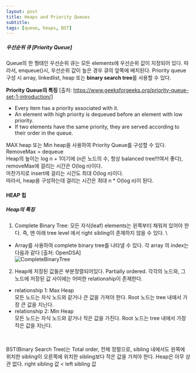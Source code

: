 ```yaml
---
layout: post
title: Heaps and Priority Queues
subtitle: 
tags: [queue, heaps, BST]
---
```

##### 우선순위 큐 [Priority Queue] 
Queue의 한 형태인 우선순위 큐는 모든 elements에 우선순위 값이 지정되어 있다. 따라서, enqueue()시, 우선순위 값이 높은 경우 큐의 앞쪽에 배치된다. Priority queue 구성 시 array, linkedlist, heap 또는 **binary search tree**를 사용할 수 있다.

**Priority Queue의 특징**
[출처: https://www.geeksforgeeks.org/priority-queue-set-1-introduction/]
- Every item has a priority associated with it. 
- An element with high priority is dequeued before an element  with low priority. 
- If two elements have the same priority, they are served according to their order in the queue.


MAX heap 또는 Min heap을 사용하여 Priority Queue를 구성할 수 있다. \
RemoveMax = dequeue \
Heap의 높이는 log n + 1이기에 (n은 노드의 수, 항상 balanced tree!!!여서 좋다), removeMax에 걸리는 시간은 O(log n)이다. \
마찬가지로 insert에 걸리는 시간도 최대 O(log n)이다. \
따라서, heap을 구성하는데 걸리는 시간은 최대 n * O(log n)이 된다. 



#### HEAP 힙
##### Heap의 특징
1. Complete Binary Tree: 모든 자식(leaf) elements는 왼쪽부터 채워져 있어야 한다. 즉, 맨 아래 tree level 에서 right sibling이 존재하지 않을 수 있다.  \
* Array를 사용하여 complete binary tree를 나타낼 수 있다. 각 array 의 index는 다음과 같다 [출처: OpenDSA] \
![CompleteBinaryTree](https://opendsa-server.cs.vt.edu/ODSA/Books/Everything/html/_images/BinArray.png)

2.  Heap에 저장된 값들은 부분정렬되어있다. Partially ordered. 각각의 노드와, 그 노드에 저장된 값 사이에는 어떠한 relationship이 존재한다. 

* relationship 1: Max Heap \
모든 노드는 자식 노드와 같거나 큰 값을 가져야 한다. Root 노드는 tree 내에서 가장 큰 값을 지닌다.
* relationship 2: Min Heap \
모든 노드는 자식 노드와 같거나 작은 값을 가진다. Root 노드는 tree 내에서 가장 작은 값을 지닌다.

<p>&nbsp;</p>
BST(Binary Search Tree)는 Total order, 전체 정렬으로, sibling 내에서도 왼쪽에 위치한 sibling이 오른쪽에 위치한 sibling보다 작은 값을 가져야 한다. 
Heap은 아무 상관 없다. right sibling 값 < left sibling 값

